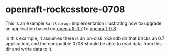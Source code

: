 # openraft-rockcsstore-0708

This is an example `RaftStorage` implementation illustrating how to upgrade an application based on [openraft-0.7]() to [openraft-0.8]().

In this example, it assumes there is an on-disk rocksdb dir that backs an 0.7 application,
and the compatible 0708 should be able to read data from this dir and write data to it.